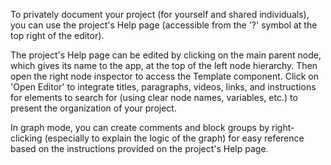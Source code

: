 To privately document your project (for yourself and shared individuals), you can use the project's Help page (accessible from the '?' symbol at the top right of the editor).

The project's Help page can be edited by clicking on the main parent node, which gives its name to the app, at the top of the left node hierarchy. Then open the right node inspector to access the Template component. Click on 'Open Editor' to integrate titles, paragraphs, videos, links, and instructions for elements to search for (using clear node names, variables, etc.) to present the organization of your project.

In graph mode, you can create comments and block groups by right-clicking (especially to explain the logic of the graph) for easy reference based on the instructions provided on the project's Help page.